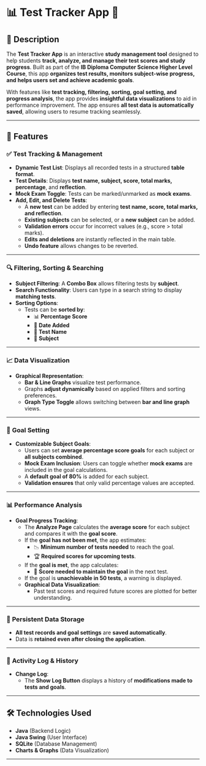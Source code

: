 # 📊 Test Tracker App 📝

## 📌 Description
The **Test Tracker App** is an interactive **study management tool** designed to help students **track, analyze, and manage their test scores and study progress**. Built as part of the **IB Diploma Computer Science Higher Level Course**, this app **organizes test results, monitors subject-wise progress, and helps users set and achieve academic goals**. 

With features like **test tracking, filtering, sorting, goal setting, and progress analysis**, the app provides **insightful data visualizations** to aid in performance improvement. The app ensures **all test data is automatically saved**, allowing users to resume tracking seamlessly.

---

## 🚀 Features

### ✅ **Test Tracking & Management**
- **Dynamic Test List**: Displays all recorded tests in a structured **table format**.
- **Test Details**: Displays **test name, subject, score, total marks, percentage**, and **reflection**.
- **Mock Exam Toggle**: Tests can be marked/unmarked as **mock exams**.
- **Add, Edit, and Delete Tests**:
  - A **new test** can be added by entering **test name, score, total marks, and reflection**.
  - **Existing subjects** can be selected, or a **new subject** can be added.
  - **Validation errors** occur for incorrect values (e.g., score > total marks).
  - **Edits and deletions** are instantly reflected in the main table.
  - **Undo feature** allows changes to be reverted.

---

### 🔍 **Filtering, Sorting & Searching**
- **Subject Filtering**: A **Combo Box** allows filtering tests by **subject**.
- **Search Functionality**: Users can type in a search string to display **matching tests**.
- **Sorting Options**:
  - Tests can be **sorted by**:
    - 📊 **Percentage Score**
    - 📅 **Date Added**
    - 📖 **Test Name**
    - 🎯 **Subject**

---

### 📈 **Data Visualization**
- **Graphical Representation**:
  - **Bar & Line Graphs** visualize test performance.
  - Graphs **adjust dynamically** based on applied filters and sorting preferences.
  - **Graph Type Toggle** allows switching between **bar and line graph** views.

---

### 🎯 **Goal Setting**
- **Customizable Subject Goals**:
  - Users can set **average percentage score goals** for each subject or **all subjects combined**.
  - **Mock Exam Inclusion**: Users can toggle whether **mock exams** are included in the goal calculations.
  - A **default goal of 80%** is added for each subject.
  - **Validation ensures** that only valid percentage values are accepted.

---

### 📊 **Performance Analysis**
- **Goal Progress Tracking**:
  - The **Analyze Page** calculates the **average score** for each subject and compares it with the **goal score**.
  - If the **goal has not been met**, the app estimates:
    - 📉 **Minimum number of tests needed** to reach the goal.
    - 🏆 **Required scores for upcoming tests**.
  - If the **goal is met**, the app calculates:
    - 🎯 **Score needed to maintain the goal** in the next test.
  - If the goal is **unachievable in 50 tests**, a warning is displayed.
  - **Graphical Data Visualization**:
    - Past test scores and required future scores are plotted for better understanding.

---

### 💾 **Persistent Data Storage**
- **All test records and goal settings** are **saved automatically**.
- Data is **retained even after closing the application**.

---

### 📝 **Activity Log & History**
- **Change Log**:
  - The **Show Log Button** displays a history of **modifications made to tests and goals**.

---

## 🛠️ Technologies Used
- **Java** (Backend Logic)
- **Java Swing** (User Interface)
- **SQLite** (Database Management)
- **Charts & Graphs** (Data Visualization)

---
